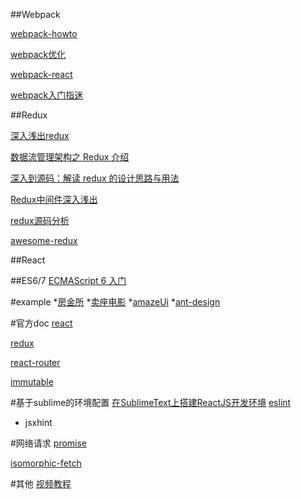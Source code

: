 ##Webpack

[webpack-howto](http://qiutc.me/post/%E5%A6%82%E4%BD%95%E4%BD%BF%E7%94%A8webpack%E2%80%94webpack-howto.html)

[webpack优化](http://www.alloyteam.com/2016/01/webpack-use-optimization/#prettyPhoto)

[webpack-react](https://fakefish.github.io/react-webpack-cookbook/)

[webpack入门指迷](http://segmentfault.com/a/1190000002551952)


##Redux

[深入浅出redux](http://www.w3ctech.com/topic/1561)

[数据流管理架构之 Redux 介绍](http://www.alloyteam.com/2015/09/react-redux/)

[深入到源码：解读 redux 的设计思路与用法](http://div.io/topic/1309?page=1#6170)

[Redux中间件深入浅出](http://blog.kazaff.me/2015/10/09/%5B%E8%AF%91%5DRedux%E4%B8%AD%E9%97%B4%E4%BB%B6%E6%B7%B1%E5%85%A5%E6%B5%85%E5%87%BA/index.html)

[redux源码分析](http://div.io/topic/1530)

[awesome-redux](https://github.com/xgrommx/awesome-redux)

##React


##ES6/7
[ECMAScript 6 入门](http://es6.ruanyifeng.com/#README)

#example
 *[房金所](https://fangjs.sina.com.cn/mobile/)
 *[卖座电影](http://m.maizuo.com/v4/)
 *[amazeUi](http://t.amazeui.org/#/docs/tabbar?_k=7ofyqk)
 *[ant-design](http://ant.design/docs/react/introduce)


#官方doc
[react](http://reactjs.cn/react/docs/getting-started.html)

[redux](https://camsong.github.io/redux-in-chinese/index.html)

[react-router](http://react-guide.github.io/react-router-cn/index.html)

[immutable](http://facebook.github.io/immutable-js/docs/#/)

#基于sublime的环境配置
[在SublimeText上搭建ReactJS开发环境](https://segmentfault.com/a/1190000003954626)
[eslint](http://smocean.github.io/)

* jsxhint

#网络请求
[promise](https://developer.mozilla.org/zh-CN/docs/Web/JavaScript/Reference/Global_Objects/Promise)

[isomorphic-fetch](https://github.com/matthew-andrews/isomorphic-fetch)

#其他
[视频教程](http://www.laicar.com/Home/Play/49718)
